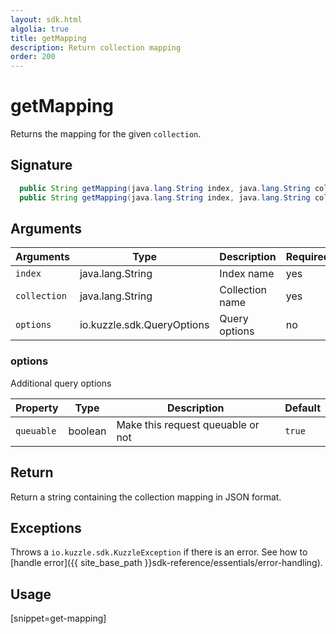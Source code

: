 ```yaml
---
layout: sdk.html
algolia: true
title: getMapping
description: Return collection mapping
order: 200
---
```


# getMapping

Returns the mapping for the given `collection`.

## Signature

```java
  public String getMapping(java.lang.String index, java.lang.String collection) throws io.kuzzle.sdk.BadRequestException, io.kuzzle.sdk.ForbiddenException, io.kuzzle.sdk.GatewayTimeoutException, io.kuzzle.sdk.InternalException, io.kuzzle.sdk.ServiceUnavailableException, io.kuzzle.sdk.NotFoundException;
  public String getMapping(java.lang.String index, java.lang.String collection, io.kuzzle.sdk.QueryOptions io.kuzzle.sdk.QueryOptions) throws io.kuzzle.sdk.BadRequestException, io.kuzzle.sdk.ForbiddenException, io.kuzzle.sdk.GatewayTimeoutException, io.kuzzle.sdk.InternalException, io.kuzzle.sdk.ServiceUnavailableException, io.kuzzle.sdk.NotFoundException;
```

## Arguments

| Arguments    | Type    | Description | Required
|--------------|---------|-------------|----------
| ``index`` | java.lang.String | Index name    | yes  |
| ``collection`` | java.lang.String | Collection name    | yes  |
| ``options`` | io.kuzzle.sdk.QueryOptions | Query options    | no  |

### **options**

Additional query options

| Property   | Type    | Description                       | Default |
| ---------- | ------- | --------------------------------- | ------- |
| `queuable` | boolean | Make this request queuable or not | `true`  |

## Return

Return a string containing the collection mapping in JSON format.

## Exceptions

Throws a `io.kuzzle.sdk.KuzzleException` if there is an error. See how to [handle error]({{ site_base_path }}sdk-reference/essentials/error-handling).

## Usage

[snippet=get-mapping]
